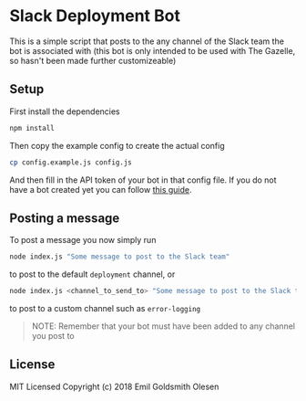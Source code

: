 # Slack Deployment Bot

This is a simple script that posts to the any channel of the Slack team the bot is associated with (this bot is only intended to be used with The Gazelle, so hasn't been made further customizeable)

## Setup

First install the dependencies

```bash
npm install
```

Then copy the example config to create the actual config

```bash
cp config.example.js config.js
```

And then fill in the API token of your bot in that config file. If you do not have a bot created yet you can follow [this guide](https://api.slack.com/bot-users).

## Posting a message

To post a message you now simply run

```bash
node index.js "Some message to post to the Slack team"
```

to post to the default `deployment` channel, or

```bash
node index.js <channel_to_send_to> "Some message to post to the Slack team"
```

to post to a custom channel such as `error-logging`

> NOTE: Remember that your bot must have been added to any channel you post to

## License
MIT Licensed Copyright (c) 2018 Emil Goldsmith Olesen
